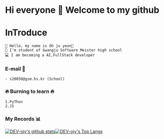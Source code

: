 # Hi everyone 👋 Welcome to my github

# InTroduce 

```
🙌 Hello, my name is Oh ju yeon🙌
🏫 I'm student of Gwangju Software Meister high school
💻 I am becoming a AI,FullStack developer
```



### E-mail 💌

```
- s20050@gsm.hs.kr (School)
```

### 🔥 Burning to learn 🔥
```
1.PyThon
2.JS
```

### My Records 📊 
[![DEV-ojy's github stats](https://github-readme-stats.vercel.app/api?username=DEV-ojy)](https://github.com/anuraghazra/github-readme-stats)[![DEV-ojy's Top Langs](https://github-readme-stats.vercel.app/api/top-langs/?username=DEV-ojy&layout=compact)](https://github.com/anuraghazra/github-readme-stats)

<!--
**DEV-ojy/DEV-ojy** is a ✨ _special_ ✨ repository because its `README.md` (this file) appears on your GitHub profile.

Here are some ideas to get you started:

- 🔭 I’m currently working on ...
- 🌱 I’m currently learning ...
- 👯 I’m looking to collaborate on ...
- 🤔 I’m looking for help with ...
- 💬 Ask me about ...
- 📫 How to reach me: ...
- 😄 Pronouns: ...
- ⚡ Fun fact: ...
-->
